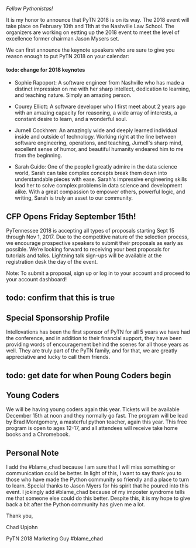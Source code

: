 *Fellow Pythonistas!*

It is my honor to announce that PyTN 2018 is on its way.  The 2018 event will take place on February 10th and 11th at the Nashville Law School.  The organizers are working on estting up the 2018 event to meet the level of excellence former chairman Jason Mysers set.

We can first announce the keynote speakers who are sure to give you reason enough to put PyTN 2018 on your calendar:


#### todo: change for 2018 keynotes
- Sophie Rapoport: A software engineer from Nashville who has made a distinct impression on me with her sharp intellect, dedication to learning, and teaching nature. Simply an amazing person.

- Courey Elliott: A software developer who I first meet about 2 years ago with an amazing capacity for reasoning, a wide array of interests, a constant desire to learn, and a wonderful soul.

- Jurnell Cockhren: An amazingly wide and deeply learned individual inside and outside of technology. Working right at the line between software engineering, operations, and teaching, Jurnell's sharp mind, excellent sense of humor, and beautiful humanity endeared him to me from the beginning.

- Sarah Guido: One of the people I greatly admire in the data science world, Sarah can take complex concepts break them down into understandable pieces with ease. Sarah's impressive engineering skills lead her to solve complex problems in data science and development alike.  With a great compassion to empower others, powerful logic, and writing, Sarah is truly an asset to our community.


## CFP Opens Friday September 15th!
PyTennessee 2018 is accepting all types of proposals starting Sept 15 through Nov 1, 2017. Due to the competitive nature of the selection process, we encourage prospective speakers to submit their proposals as early as possible. We’re looking forward to receiving your best proposals for tutorials and talks. Lightning talk sign-ups will be available at the registration desk the day of the event.

Note: To submit a proposal, sign up or log in to your account and proceed to your account dashboard!

## todo: confirm that this is true
## Special Sponsorship Profile
Intellovations has been the first sponsor of PyTN for all 5 years we have had the conference, and in addition to their financial support, they have been providing words of encouragement behind the scenes for all those years as well. They are truly part of the PyTN family, and for that, we are greatly appreciative and lucky to call them friends.

## todo: get date for when Poung Coders begin
## Young Coders
We will be having young coders again this year. Tickets will be available December 15th at noon and they normally go fast.  The program will be lead by Brad Montgomery, a masterful python teacher, again this year. This free program is open to ages 12-17, and all attendees will receive take home books and a Chromebook.

## Personal Note
I add the #blame_chad because I am sure that I will miss something or communication could be better.  In light of this, I want to say thank you to those who have made the Python community so friendly and a place to turn to learn.  Special thanks to Jason Myers for his spirit that he poured into this event.  I jokingly add #blame_chad because of my imposter syndrome tells me that someone else could do this better.  Despite this, it is my hope to give back a bit after the Python community has given me a lot.

Thank you,

Chad Upjohn

PyTN 2018 Marketing Guy
\#blame_chad
